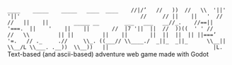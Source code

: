 ``
       ____    _____    _____   ____  ____   
      //|/’   //   ))  //   \\  '||'  '||'                                      //    
     // ||    ||   '  //    //   ||    ||        _____ __        ___   ___   __//_.   
    //==||     '===.  ||    '    ||    ||       //  |7 '||  ||  //  ))((  ' ' //      
   //   \\         || ||         ||    ||       ||  ||  ||  || ||===’  '=.   // ._    
 .//     \\_. ((___// \\____./  _||_  _||_      \\__||  \\__/L \\___. .__))  \\__))  
                                                    ||                                
                                                    |L.                            ``  
Text-based (and ascii-based) adventure web game made with Godot
